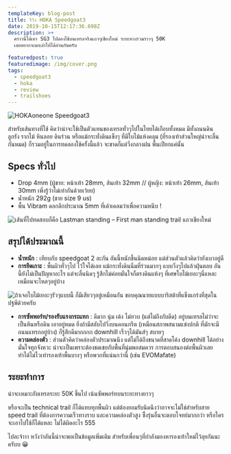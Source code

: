 ```yaml
---
templateKey: blog-post
title: รีวิว HOKA Speedgoat3
date: 2019-10-15T12:17:36.698Z
description: >+
  คราวนี้ได้เอา SG3 ไปลองใช้บนเทรลจริงแถวๆเชียงใหม่ ระยะทางรวมราวๆ 50K
  เลยอยากจะมาเล่าให้ได้อ่านกันครับ

featuredpost: true
featuredimage: /img/cover.png
tags:
  - speedgoat3
  - hoka
  - review
  - trailshoes
---
```

![HOKAoneone Speedgoat3](/img/1.jpg "HOKAoneone Speedgoat3")

สำหรับเส้นทางที่ใช้ คิดว่าน่าจะใช้เป็นตัวแทนของเทรลทั่วๆไปในไทยได้เกือบทั้งหมด มีทั้งถนนดินลูกรัง รากไม้ หินลอย ดินร่วน หรือแม้กระทั่งดินแข็งๆ ที่มีใบไม้แห้งคลุม (ที่รองเท้าส่วนใหญ่น่าจะลื่นกันหมด) ก็รวมอยู่ในการทดลองใช้ครั้งนี้แล้ว จะขาดก็แต่วิ่งกลางฝน พื้นเปียกแค่นั้น

## Specs ทั่วไป

* Drop 4mm (ผู้ชาย: หน้าเท้า 28mm, ส้นเท้า 32mm // ผู้หญิง: หน้าเท้า 26mm, ส้นเท้า 30mm เพิ่งรู้ว่าไม่เท่ากันด้วยเว้ยย)
* น้ำหนัก 292g (ชาย size 9 us)
* พื้น Vibram ดอกลึกประมาณ 5mm ที่เค้าเคลมว่าเพื่อความหนึบ !

![เส้นที่ไปทดสอบก็คือ Lastman standing – First man standing trail  แถวเชียงใหม่](/img/lastman.jpg "เส้นที่ไปทดสอบก็คือ Lastman standing – First man standing trail  แถวเชียงใหม่")

## สรุปได้ประมาณนี้

* **น้ำหนัก** : เทียบกับ speedgoat 2 ละกัน อันนี้หนักขึ้นนิดหน่อย แต่ส่วนตัวแล้วคิดว่ายังเบาอยู่ดี
* **การยึดเกาะ** : พื้นผิวทั่วๆไป ไว้ใจได้เลย แม้กระทั่งดินนิ่มที่ร่วนมากๆ แบบวิ่งๆไปแล้วฝุ่นตลบ อันนี้ยังไม่เป็นปัญหาอะไร แต่จะลื่นนิดๆ รู้สึกไม่ค่อยมั่นใจก็ตรงดินแห้งๆ ที่เศษใบไม้เยอะๆนี่แหละ เหมือนจะไหลๆอยู่บ้าง

![ถ้าเจอใบไม้เยอะๆรัวๆแบบนี้ ก็มีเสียวๆอยู่เหมือนกัน ขอบคุณนายแบบบาริสต้าที่แข็งแกร่งที่สุดในปฐพีด้วยครับ](/img/lastman2.jpg "ถ้าเจอใบไม้เยอะๆรัวๆแบบนี้ ก็มีเสียวๆอยู่เหมือนกัน ขอบคุณนายแบบบาริสต้าที่แข็งแกร่งที่สุดในปฐพีด้วยครับ")

* **การซัพพอร์ท/รองรับแรงกระแทก** : ดีมาก นุ่ม เด้ง ไม่ยวบ (แต่ไม่ถึงกับดีด) อยู่บนเทรลไม่ว่าจะเป็นหินหรือดิน เอาอยู่หมด ยิ่งถ้ามีสลับไปวิ่งบนคอนกรีต (เหมือนสภาพสนามแข่งปกติ ที่มักจะมีถนนแทรกอยู่บ้าง) ก็รู้สึกดีมากกกก downhill เร็วๆได้มันส์ๆ สบายๆ
* **ความคล่องตัว** : ส่วนตัวคิดว่าคล่องตัวประมาณนึง แต่ไม่ได้ถึงขนาดที่สาดโค้ง downhill ได้อย่างมั่นใจทุกจังหวะ น่าจะเป็นเพราะต้องชดเชยกับพื้นที่นุ่มพอสมควร การตอบสนองต่อพื้นผิวเลยทำได้ไม่ไวเท่ารองเท้าพื้นบางๆ หรือพวกที่แน่นกว่านี้ (เช่น EVOMafate)

## ระยะทำการ

น่าจะเหมาะกับเทรลระยะ 50K ขึ้นไป เน้นซัพพอร์ทบนระยะทางยาวๆ

หรือจะเป็น technical trail ก็ได้แทบทุกพื้นผิว แต่ต้องยอมรับนิดนึงว่าอาจจะไม่ใช่สำหรับสาย speed trail ที่ต้องการความเร็วทางราบ และความคล่องตัวสูง ซึึ่งรุ่นอื่นจะตอบโจทย์มากกว่า หรือใครจะเอาไปใช้ก็ได้แหละ ไม่ได้ผิดอะไร 555

ไปละจ้าาา หวังว่าอันนี้น่าจะพอเป็นข้อมูลเพิ่มเติม สำหรับเพื่อนๆที่กำลังมองหารองเท้าใหม่ไว้ลุยกันนะครับบ 😀
